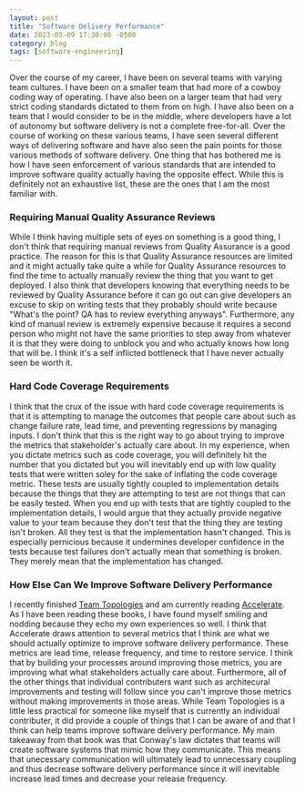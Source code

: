 ```yaml
---
layout: post
title: "Software Delivery Performance"
date: 2023-05-09 17:30:00 -0500
category: blog
tags: [software-engineering]
---
```


Over the course of my career, I have been on several teams with varying team cultures.
I have been on a smaller team that had more of a cowboy coding way of operating. I have
also been on a larger team that had very strict coding standards dictated to them
from on high. I have also been on a team that I would consider to be in the middle,
where developers have a lot of autonomy but software delivery is not a complete
free-for-all. Over the course of working on these various teams, I have seen several
different ways of delivering software and have also seen the pain points for those
various methods of software delivery. One thing that has bothered me is how I have seen
enforcement of various standards that are intended to improve software quality actually
having the opposite effect. While this is definitely not an exhaustive list, these are the
ones that I am the most familiar with.

### Requiring Manual Quality Assurance Reviews
While I think having multiple sets of eyes on something is a good thing, I don't think that
requiring manual reviews from Quality Assurance is a good practice. The reason for
this is that Quality Assurance resources are limited and it might actually take quite a while
for Quality Assurance resources to find the time to actually manually review the thing that
you want to get deployed. I also think that developers knowing that everything needs to be
reviewed by Quality Assurance before it can go out can give developers an excuse to skip on
writing tests that they probably should write because "What's the point? QA has to review
everything anyways". Furthermore, any kind of manual review is extremely expensive because
it requires a second person who might not have the same priorities to step away from whatever
it is that they were doing to unblock you and who actually knows how long that will be.
I think it's a self inflicted bottleneck that I have never actually seen be worth it.

### Hard Code Coverage Requirements
I think that the crux of the issue with hard code coverage requirements is that it is
attempting to manage the outcomes that people care about such as change failure rate,
lead time, and preventing regressions by managing inputs. I don't think that this is the
right way to go about trying to improve the metrics that stakeholder's actually care about.
In my experience, when you dictate metrics such as code coverage, you will definitely hit
the number that you dictated but you will inevitably end up with low quality tests that were
written soley for the sake of inflating the code coverage metric. These tests are usually
tightly coupled to implementation details because the things that they are attempting
to test are not things that can be easily tested. When you end up with tests that are tightly
coupled to the implementation details, I would argue that they actually provide negative value
to your team because they don't test that the thing they are testing isn't broken. All they test
is that the implementation hasn't changed. This is especially pernicious because it
undermines developer confidence in the tests because test failures don't actually mean that
something is broken. They merely mean that the implementation has changed.

### How Else Can We Improve Software Delivery Performance
I recently finished [Team Topologies](https://teamtopologies.com/book) and am currently reading
[Accelerate](https://www.oreilly.com/library/view/accelerate/9781457191435/). As I have been
reading these books, I have found myself smiling and nodding because they echo my own experiences
so well. I think that Accelerate draws attention to several metrics that I think are what we should
actually optimize to improve software delivery performance. These metrics are lead time, release
frequency, and time to restore service. I think that by building your processes around improving
those metrics, you are improving what what stakeholders actually care about. Furthermore, all of the other things
that individual contributers want such as architecural improvements and testing will follow since you can't
improve those metrics without making improvements in those areas. While Team Topologies is a little less
practical for someone like myself that is currently an individual contributer, it did provide a couple of
things that I can be aware of and that I think can help teams improve software delivery performance.
My main takeaway from that book was that Conway's law dictates that teams will create software systems
that mimic how they communicate. This means that unecessary communication will ultimately lead to
unnecessary coupling and thus decrease software delivery performance since it will inevitable increase
lead times and decrease your release frequency.
